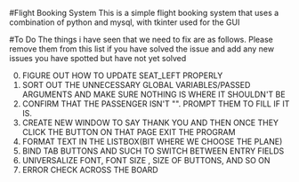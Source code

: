 #Flight Booking System
This is a simple flight booking system that uses a combination of python and mysql, with tkinter used for the GUI

#To Do
The things i have seen that we need to fix are as follows. Please remove them from this list if you have solved the issue 
and add any new issues you have spotted but have not yet solved

0. FIGURE OUT HOW TO UPDATE SEAT_LEFT PROPERLY
1. SORT OUT THE UNNECESSARY GLOBAL VARIABLES/PASSED ARGUMENTS AND MAKE SURE NOTHING IS WHERE IT SHOULDN'T BE
2. CONFIRM THAT THE PASSENGER ISN'T "". PROMPT THEM TO FILL IF IT IS.
3. CREATE NEW WINDOW TO SAY THANK YOU AND THEN ONCE THEY CLICK THE BUTTON ON THAT PAGE EXIT THE PROGRAM
4. FORMAT TEXT IN THE LISTBOX(BIT WHERE WE CHOOSE THE PLANE)
5. BIND TAB BUTTONS AND SUCH TO SWITCH BETWEEN ENTRY FIELDS
6. UNIVERSALIZE FONT, FONT SIZE , SIZE OF BUTTONS, AND SO ON
7. ERROR CHECK ACROSS THE BOARD
